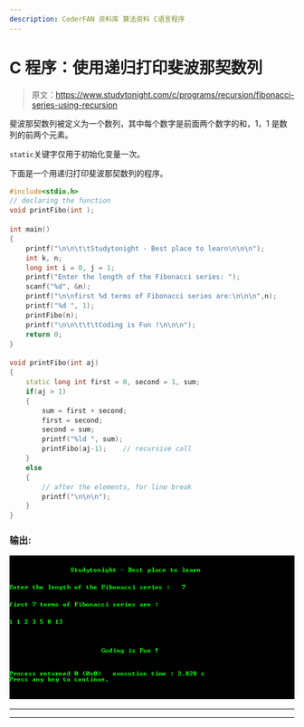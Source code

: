 ```yaml
---
description: CoderFAN 资料库 算法资料 C语言程序
---
```


# C 程序：使用递归打印斐波那契数列

> 原文：<https://www.studytonight.com/c/programs/recursion/fibonacci-series-using-recursion>

斐波那契数列被定义为一个数列，其中每个数字是前面两个数字的和，1，1 是数列的前两个元素。

`static`关键字仅用于初始化变量一次。

下面是一个用递归打印斐波那契数列的程序。

```cpp
#include<stdio.h>
// declaring the function
void printFibo(int );

int main()
{
    printf("\n\n\t\tStudytonight - Best place to learn\n\n\n");
    int k, n;
    long int i = 0, j = 1;
    printf("Enter the length of the Fibonacci series: ");
    scanf("%d", &n);
    printf("\n\nfirst %d terms of Fibonacci series are:\n\n\n",n);
    printf("%d ", 1);
    printFibo(n);
    printf("\n\n\t\t\tCoding is Fun !\n\n\n");
    return 0;
}

void printFibo(int aj)
{
    static long int first = 0, second = 1, sum;
    if(aj > 1)
    {
        sum = first + second;
        first = second;
        second = sum;
        printf("%ld ", sum);
        printFibo(aj-1);    // recursive call
    }
    else
    {
        // after the elements, for line break
        printf("\n\n\n");
    }
}
```

### 输出:

![Fibonacci Series using recursion](img/a7969d4f65892472db4858b33f6921ba.png)

* * *

* * *